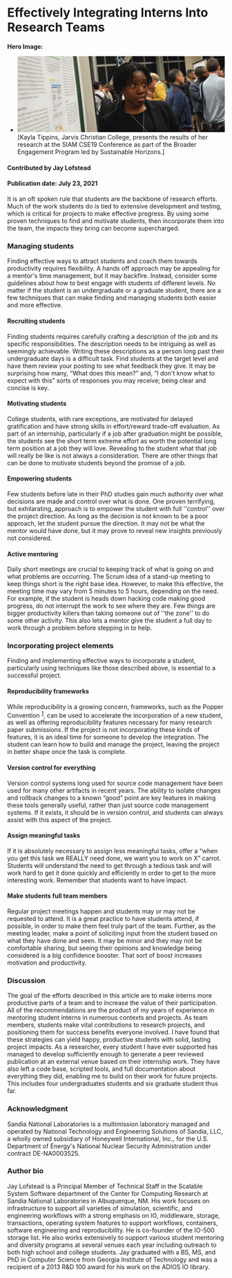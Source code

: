 # Effectively Integrating Interns Into Research Teams

**Hero Image:**

 - <img src='../../images/Blog_0821_Interns.png' />[Kayla Tippins, Jarvis Christian College, presents the results of her research at the SIAM CSE19 Conference as part of the Broader Engagement Program led by Sustainable Horizons.] 

#### Contributed by Jay Lofstead 

#### Publication date: July 23, 2021

It is an oft spoken rule that students are the backbone of research efforts. Much of the work students do is tied to extensive development and testing, which is critical for projects to make effective progress. By using some proven techniques to find and motivate students, then incorporate them into the team, the impacts they bring can become supercharged.

### Managing students
Finding effective ways to attract students and coach them towards productivity requires flexibility. A hands off approach may be appealing for a mentor's time management, but it may backfire. Instead, consider some guidelines about how to best engage with students of different levels. No matter if the student is an undergraduate or a graduate student, there are a few techniques that can make finding and managing students both easier and more effective.

#### Recruiting students
Finding students requires carefully crafting a description of the job and its specific responsibilities. The description needs to be intriguing as well as seemingly achievable. Writing these descriptions as a person long past their undergraduate days is a difficult task. Find students at the target level and have them review your posting to see what feedback they give. It may be surprising how many, “What does this mean?” and, “I don't know what to expect with this” sorts of responses you may receive; being clear and concise is key.

#### Motivating students
College students, with rare exceptions, are motivated for delayed gratification and have strong skills in effort/reward trade-off evaluation. As part of an internship, particularly if a job after graduation might be possible, the students see the short term extreme effort as worth the potential long term position at a job they will love. Revealing to the student what that job will really be like is not always a consideration. There are other things that can be done to motivate students beyond the promise of a job. 
<!--- A mention of at least one "other thing" or examples would be best here. Otherwise, it seems like an incomplete thought. --->

#### Empowering students
Few students before late in their PhD studies gain much authority over what decisions are made and control over what is done. One proven terrifying, but exhilarating, approach is to empower the student with full ''control'' over the project direction. As long as the decision is not known to be a poor approach, let the student pursue the direction. It may not be what the mentor would have done, but it may prove to reveal new insights previously not considered.

#### Active mentoring
Daily short meetings are crucial to keeping track of what is going on and what problems are occurring. The Scrum idea of a stand-up meeting to keep things short is the right base idea. However, to make this effective, the meeting time may vary from 5 minutes to 5 hours, depending on the need. For example, if the student is heads down hacking code making good progress, do not interrupt the work to see where they are. Few things are bigger productivity killers than taking someone out of ''the zone'' to do some other activity. This also lets a mentor give the student a full day to work through a problem before stepping in to help.

### Incorporating project elements
Finding and implementing effective ways to incorporate a student, particularly using techniques like those described above, is essential to a successful project.

#### Reproducibility frameworks
While reproducibility is a growing concern, frameworks, such as the Popper Convention <sup>[1]</sup>, can be used to accelerate the incorporation of a new student, as well as offering reproducibility features necessary for many research paper submissions. If the project is not incorporating these kinds of features, it is an ideal time for someone to develop the integration. The student can learn how to build and manage the project, leaving the project in better shape once the task is complete.

#### Version control for everything
Version control systems long used for source code management have been used for many other artifacts in recent years. The ability to isolate changes and rollback changes to a known “good” point are key features in making these tools generally useful, rather than just source code management systems. If it exists, it should be in version control, and students can always assist with this aspect of the project.

#### Assign meaningful tasks
If it is absolutely necessary to assign less meaningful tasks, offer a “when you get this task we REALLY need done, we want you to work on X” carrot. Students will understand the need to get through a tedious task and will work hard to get it done quickly and efficiently in order to get to the more interesting work. Remember that students want to have impact.

#### Make students full team members
Regular project meetings happen and students may or may not be requested to attend. It is a great practice to have students attend, if possible, in order to make them feel truly part of the team. Further, as the meeting leader, make a point of soliciting input from the student based on what they have done and seen. It may be minor and they may not be comfortable sharing, but seeing their opinions and knowledge being considered is a big confidence booster. That sort of boost increases motivation and productivity.

### Discussion
The goal of the efforts described in this article are to make interns more productive parts of a team and to increase the value of their participation. All of the recommendations are the product of my years of experience in mentoring student interns in numerous contexts and projects. As team members, students make vital contributions to research projects, and positioning them for success benefits everyone involved. I have found that these strategies can yield happy, productive students with solid, lasting project impacts. As a researcher, every student I have ever supported has managed to develop sufficiently enough to generate a peer reviewed publication at an external venue based on their internship work. They have also left a code base, scripted tools, and full documentation about everything they did, enabling me to build on their work for future projects. This includes four undergraduates students and six graduate student thus far.

### Acknowledgment
Sandia National Laboratories is a multimission laboratory managed and operated by National Technology and Engineering Solutions of Sandia, LLC, a wholly owned subsidiary of Honeywell International, Inc., for the U.S. Department of Energy's National Nuclear Security Administration under contract DE-NA0003525.

### Author bio
Jay Lofstead is a Principal Member of Technical Staff in the Scalable System Software department of the Center for Computing Research at Sandia National Laboratories in Albuquerque, NM. His work focuses on infrastructure to support all varieties of simulation, scientific, and engineering workflows with a strong emphasis on IO, middleware, storage, transactions, operating system features to support workflows, containers, software engineering and reproducibility. He is co-founder of the IO-500 storage list. He also works extensively to support various student mentoring and diversity programs at several venues each year including outreach to both high school and college students. Jay graduated with a BS, MS, and PhD in Computer Science from Georgia Institute of Technology and was a recipient of a 2013 R&D 100 award for his work on the ADIOS IO library.

[1]: https://ieeexplore.ieee.org/document/7965226 "The Popper Convention: Making Reproducible Systems Evaluation Practical" 

<!---
Publish: preview
Pinned: no
Topics: Strategies for more effective teams
RSS update: 2021-07-23
--->
